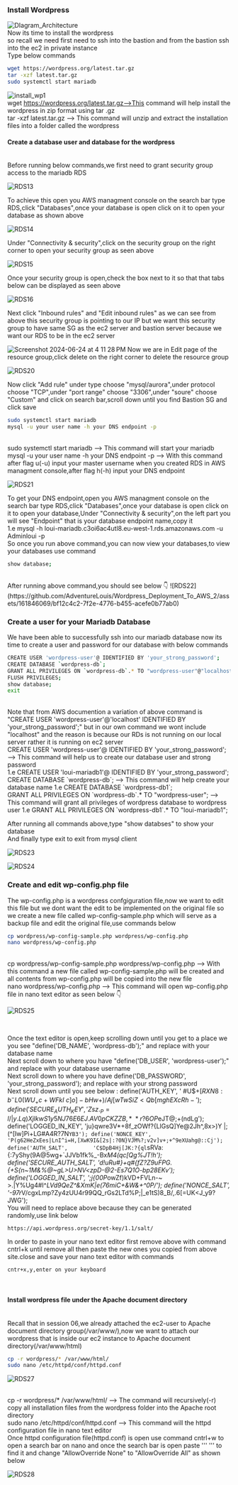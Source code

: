### Install Wordpress

![DIagram_Architecture](https://github.com/AdventureLouis/Wordpress_Deployment_To_AWS_2/assets/161846069/cc8f3287-bb38-48dc-ab58-fca8dcb7c660)
<br>
Now its time to install the wordpress
<br>
so recall we need first need to ssh into the bastion and from the bastion ssh into the ec2 in private instance
<br>
Type below commands

```bash
wget https://wordpress.org/latest.tar.gz
tar -xzf latest.tar.gz
sudo systemctl start mariadb
```
![install_wp1](https://github.com/AdventureLouis/Wordpress_Deployment_To_AWS_2/assets/161846069/56d62e5e-5d14-40d5-9a33-b029b4344f94)
<br>
wget https://wordpress.org/latest.tar.gz-->This command will help install the wordpress in zip format using tar .gz
<br>
tar -xzf latest.tar.gz --> This command will unzip and extract the installation files into a folder called  the wordpress 
<br>

#### Create a database user and database for the wordpress
<br>
Before running below commands,we first need to grant security group access to the mariadb RDS
<br>

![RDS13](https://github.com/AdventureLouis/Wordpress_Deployment_To_AWS_2/assets/161846069/3e386efd-b4cf-4e5a-957c-db6fa806ddc4)

To achieve this open you AWS managment console on the search bar type RDS,click "Databases",once your database is open click on it to open your database as shown above
<br>

![RDS14](https://github.com/AdventureLouis/Wordpress_Deployment_To_AWS_2/assets/161846069/9c660ee8-ca4c-4804-996e-32afa36c807b)

Under "Connectivity & security",click on the security group on the right corner to open your security group as seen above
<br>

![RDS15](https://github.com/AdventureLouis/Wordpress_Deployment_To_AWS_2/assets/161846069/62ae4608-ed95-408c-a6b3-2341378b56a7)

Once your security group is open,check the box next to it so that that tabs below can be displayed as seen above
<br>

![RDS16](https://github.com/AdventureLouis/Wordpress_Deployment_To_AWS_2/assets/161846069/ffefc559-e9aa-4cbc-85c8-c4915ee9c328)

Next click "Inbound rules" and "Edit inbound rules" as we can see from above this security group is pointing to our IP but we want this security group to have same SG as the ec2 server and  bastion server because  we want our RDS to be in the ec2 server
<br>

![Screenshot 2024-06-24 at 4 11 28 PM](https://github.com/AdventureLouis/Wordpress_Deployment_To_AWS_2/assets/161846069/baf935c9-1443-446e-a22b-362a22013ff7)
Now we are in Edit page of the resource group,click delete on the right corner to delete the resource group
<br>

![RDS20](https://github.com/AdventureLouis/Wordpress_Deployment_To_AWS_2/assets/161846069/6e6fbbe9-9b6a-4627-98de-f1df95f8bf04)


Now click "Add rule" under type choose "mysql/aurora",under protocol choose "TCP",under "port range" choose "3306",under "soure" choose "Custom" and click on search bar,scroll down until you find Bastion SG and click save
<br>

```bash
sudo systemctl start mariadb
mysql -u your user name -h your DNS endpoint -p
```
<br>
sudo systemctl start mariadb --> This command will start your mariadb
<br>
mysql -u your user name -h your DNS endpoint -p --> With this command after flag u(-u) input your master username when you created RDS in  AWS managment console,after flag h(-h) input your DNS endpoint 
<br>

![RDS21](https://github.com/AdventureLouis/Wordpress_Deployment_To_AWS_2/assets/161846069/7d0edb85-a475-471f-9265-f0cf5b88b164)

To get your DNS endpoint,open you AWS managment console on the search bar type RDS,click "Databases",once your database is open click on it to open your database,Under "Connectivity & security",on the left part you will see "Endpoint" that is your database endpoint name,copy it
<br>
1.e mysql -h loui-mariadb.c3oi6ac4utl8.eu-west-1.rds.amazonaws.com -u Adminloui -p
<br>
So once  you run above command,you can now view your databases,to view your databases use command
<br>
```bash
show database;
```
<br>
After running above command,you should see below 👇 
![RDS22](https://github.com/AdventureLouis/Wordpress_Deployment_To_AWS_2/assets/161846069/bf12c4c2-7f2e-4776-b455-acefe0b77ab0)

### Create a user for your Mariadb Database
We have been able to successfully ssh into our mariadb database now its time to create a user and password for our database with below commands
```bash
CREATE USER 'wordpress-user'@ IDENTIFIED BY 'your_strong_password';
CREATE DATABASE `wordpress-db`;
GRANT ALL PRIVILEGES ON `wordpress-db`.* TO "wordpress-user"@"localhost";
FLUSH PRIVILEGES;
show database;
exit
```
<br>
Note that from AWS documention a variation of above command is "CREATE USER 'wordpress-user'@'localhost' IDENTIFIED BY 'your_strong_password';" but in our own command we wont include "localhost" and the reason is because our RDs is not running on our local server rather it is running on ec2 server
<br>
CREATE USER 'wordpress-user'@ IDENTIFIED BY 'your_strong_password'; --> This command will help us to create our database user and strong password
<br>
1.e CREATE USER 'loui-mariadb1'@ IDENTIFIED BY 'your_strong_password';
<br>
CREATE DATABASE `wordpress-db`; --> This command will help create your database name 1.e CREATE DATABASE `wordpress-db1`;
<br>
GRANT ALL PRIVILEGES ON `wordpress-db`.* TO "wordpress-user"; --> This command will grant all privileges of wordpress database to wordpress user 1.e GRANT ALL PRIVILEGES ON `wordpress-db1`.* TO "loui-mariadb1";
<br>

After running all commands above,type "show databses" to show your database
<br>
And finally type exit to exit from mysql client
<br>

![RDS23](https://github.com/AdventureLouis/Wordpress_Deployment_To_AWS_2/assets/161846069/afbfd189-13d3-42e1-ab8e-7d1739b18c2e)

![RDS24](https://github.com/AdventureLouis/Wordpress_Deployment_To_AWS_2/assets/161846069/2a946779-2623-4d00-9d02-55678cc45308)
<br>

 ### Create and edit wp-config.php file
The wp-config.php is a wordpress confgiguration file,now we want to edit this file but we dont want the edit to be implemented on the original file so we create a new file called wp-config-sample.php which will serve as a backup file and edit the original file,use commands below
<br>
```bash
cp wordpress/wp-config-sample.php wordpress/wp-config.php
nano wordpress/wp-config.php
```
<br>
cp wordpress/wp-config-sample.php wordpress/wp-config.php --> With this command a new file called wp-config-sample.php will be created and all contents from wp-config.php will be copied into the new file
<br>
nano wordpress/wp-config.php --> This command will open  wp-config.php file in nano text editor as seen below 👇 

![RDS25](https://github.com/AdventureLouis/Wordpress_Deployment_To_AWS_2/assets/161846069/06b81e19-3aa6-4fc0-b823-73300429a4f9)

<br>

Once the text editor is open,keep scrolling down until you get to a place we you see "define('DB_NAME', 'wordpress-db');" and replace with your database name
<br>
Next scroll down to where you have "define('DB_USER', 'wordpress-user');" and replace with your database username
<br>
Next scroll down to where you have define('DB_PASSWORD', 'your_strong_password'); and replace with your strong password
<br> 
Next scroll down until you see below :
define('AUTH_KEY',         ' #U$$+[RXN8:b^-L 0(WU_+ c+WFkI~c]o]-bHw+)/Aj[wTwSiZ<Qb[mghEXcRh-');
define('SECURE_AUTH_KEY',  'Zsz._P=l/|y.Lq)XjlkwS1y5NJ76E6EJ.AV0pCKZZB,*~*r ?6OP$eJT@;+(ndLg');
define('LOGGED_IN_KEY',    'ju}qwre3V*+8f_zOWf?{LlGsQ]Ye@2Jh^,8x>)Y |;(^[Iw]Pi+LG#A4R?7N`YB3');
define('NONCE_KEY',        'P(g62HeZxEes|LnI^i=H,[XwK9I&[2s|:?0N}VJM%?;v2v]v+;+^9eXUahg@::Cj');
define('AUTH_SALT',        'C$DpB4Hj[JK:?{ql`sRVa:{:7yShy(9A@5wg+`JJVb1fk%_-Bx*M4(qc[Qg%JT!h');
define('SECURE_AUTH_SALT', 'd!uRu#}+q#{f$Z?Z9uFPG.${+S{n~1M&%@~gL>U>NV<zpD-@2-Es7Q1O-bp28EKv');
define('LOGGED_IN_SALT',   ';j{00P*owZf)kVD+FVLn-~ >.|Y%Ug4#I^*LVd9QeZ^&XmK|e(76miC+&W&+^0P/');
define('NONCE_SALT',       '-97r*V/cgxLmp?Zy4zUU4r99QQ_rGs2LTd%P;|_e1tS)8_B/,.6[=UK<J_y9?JWG');
<br>
You will need to replace above because they can be generated randomly,use link below
<br>
```bash
https://api.wordpress.org/secret-key/1.1/salt/
```
In order to paste in your nano text editor first remove above with command cntrl+k until remove all then paste the new ones you copied from above site.close and save your nano text editor with commands

```bash
cntr+x,y,enter on your keyboard
```
<br>

#### Install wordpress file under the Apache document directory
<br>
Recall that in session 06,we already attached the ec2-user to Apache document directory group(/var/www/),now we want to attach our wordpress that is inside our ec2 instance to Apache document directory(/var/www/html)

```bash
cp -r wordpress/* /var/www/html/
sudo nano /etc/httpd/conf/httpd.conf
```
![RDS27](https://github.com/AdventureLouis/Wordpress_Deployment_To_AWS_2/assets/161846069/dabc43d3-7db6-4b56-af81-9f56cf620299)

<br>
cp -r wordpress/* /var/www/html/ --> The command will recursively(-r) copy all installation files from the wordpress folder into the Apache root directory
<br>
sudo nano /etc/httpd/conf/httpd.conf --> This command will the httpd configuration file in nano text editor
<br>
Once  httpd configuration file(httpd.conf) is open use command cntrl+w to open a search bar on nano and once the search bar is open paste
 ''' <Directory "/var/www/html"> '''  to find it and change "AllowOverride None" to "AllowOverride All" as shown below
<br>
 
![RDS28](https://github.com/AdventureLouis/Wordpress_Deployment_To_AWS_2/assets/161846069/ca1ceb5f-ff87-4a55-92b0-f1cf01b86962)



